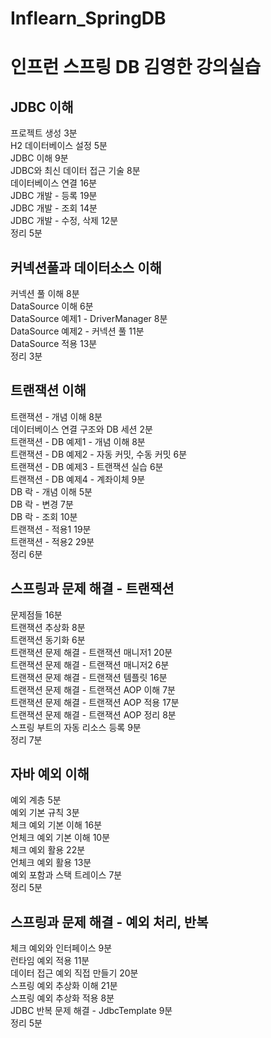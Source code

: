 # Inflearn_SpringDB

# 인프런 스프링 DB 김영한 강의실습  
## JDBC 이해
프로젝트 생성
3분  
H2 데이터베이스 설정
5분  
JDBC 이해
9분  
JDBC와 최신 데이터 접근 기술
8분  
데이터베이스 연결
16분  
JDBC 개발 - 등록
19분  
JDBC 개발 - 조회
14분  
JDBC 개발 - 수정, 삭제
12분  
정리
5분  
## 커넥션풀과 데이터소스 이해  
커넥션 풀 이해
8분  
DataSource 이해
6분  
DataSource 예제1 - DriverManager
8분  
DataSource 예제2 - 커넥션 풀
11분  
DataSource 적용
13분  
정리
3분  
## 트랜잭션 이해  
트랜잭션 - 개념 이해
8분  
데이터베이스 연결 구조와 DB 세션
2분  
트랜잭션 - DB 예제1 - 개념 이해
8분  
트랜잭션 - DB 예제2 - 자동 커밋, 수동 커밋
6분  
트랜잭션 - DB 예제3 - 트랜잭션 실습
6분  
트랜잭션 - DB 예제4 - 계좌이체
9분  
DB 락 - 개념 이해
5분  
DB 락 - 변경
7분  
DB 락 - 조회
10분  
트랜잭션 - 적용1
19분  
트랜잭션 - 적용2
29분  
정리
6분  
## 스프링과 문제 해결 - 트랜잭션  
문제점들
16분  
트랜잭션 추상화
8분  
트랜잭션 동기화
6분  
트랜잭션 문제 해결 - 트랜잭션 매니저1
20분  
트랜잭션 문제 해결 - 트랜잭션 매니저2
6분  
트랜잭션 문제 해결 - 트랜잭션 템플릿
16분  
트랜잭션 문제 해결 - 트랜잭션 AOP 이해
7분  
트랜잭션 문제 해결 - 트랜잭션 AOP 적용
17분  
트랜잭션 문제 해결 - 트랜잭션 AOP 정리
8분  
스프링 부트의 자동 리소스 등록
9분  
정리
7분  
## 자바 예외 이해
예외 계층
5분  
예외 기본 규칙
3분  
체크 예외 기본 이해
16분  
언체크 예외 기본 이해
10분  
체크 예외 활용
22분  
언체크 예외 활용
13분  
예외 포함과 스택 트레이스
7분  
정리
5분  
## 스프링과 문제 해결 - 예외 처리, 반복  
체크 예외와 인터페이스
9분  
런타임 예외 적용
11분  
데이터 접근 예외 직접 만들기
20분  
스프링 예외 추상화 이해
21분  
스프링 예외 추상화 적용
8분  
JDBC 반복 문제 해결 - JdbcTemplate
9분  
정리
5분  
